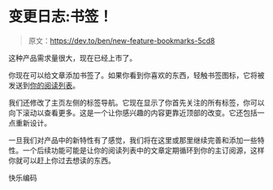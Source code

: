 # 变更日志:书签！

> 原文：<https://dev.to/ben/new-feature-bookmarks-5cd8>

这种产品需求量很大，现在已经上市了。

你现在可以给文章添加书签了。如果你看到你喜欢的东西，轻触书签图标，它将被发送到[你的阅读列表](https://dev.to/readinglist)。

我们还修改了主页左侧的标签导航。它现在显示了你首先关注的所有标签，你可以向下滚动以查看更多。这是一个让你感兴趣的内容更靠近顶部的改变。它还包括一点重新设计。

一旦我们对产品中的新特性有了感觉，我们将在这里或那里继续完善和添加一些特性。一个后续功能可能是让你的阅读列表中的文章定期循环到你的主订阅源，这样你就可以赶上你过去想读的东西。

快乐编码